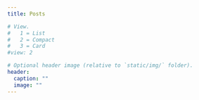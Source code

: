 ```yaml
---
title: Posts

# View.
#   1 = List
#   2 = Compact
#   3 = Card
#view: 2

# Optional header image (relative to `static/img/` folder).
header:
  caption: ""
  image: ""
---
```

